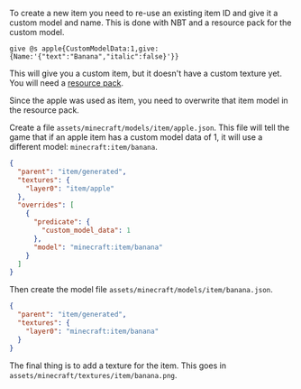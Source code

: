 To create a new item you need to re-use an existing item ID and give it a custom model and name. This is done with NBT and a resource pack for the custom model.

```mcfunction
give @s apple{CustomModelData:1,give:{Name:'{"text":"Banana","italic":false}'}}
```
This will give you a custom item, but it doesn't have a custom texture yet. You will need a [resource pack](@resource-pack).

Since the apple was used as item, you need to overwrite that item model in the resource pack.

Create a file `assets/minecraft/models/item/apple.json`. This file will tell the game that if an apple item has a custom model data of 1, it will use a different model: `minecraft:item/banana`.
```json
{
  "parent": "item/generated",
  "textures": {
    "layer0": "item/apple"
  },
  "overrides": [
    {
      "predicate": {
        "custom_model_data": 1
      },
      "model": "minecraft:item/banana"
    }
  ]
}
```

Then create the model file `assets/minecraft/models/item/banana.json`.
```json
{
  "parent": "item/generated",
  "textures": {
    "layer0": "minecraft:item/banana"
  }
}
```

The final thing is to add a texture for the item. This goes in `assets/minecraft/textures/item/banana.png`.
